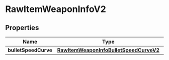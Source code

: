 
# RawItemWeaponInfoV2

## Properties
| Name | Type | Description | Notes |
| ------------ | ------------- | ------------- | ------------- |
| **bulletSpeedCurve** | [**RawItemWeaponInfoBulletSpeedCurveV2**](RawItemWeaponInfoBulletSpeedCurveV2.md) |  |  [optional] |



